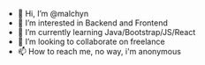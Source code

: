 - 👋 Hi, I’m @malchyn
- 👀 I’m interested in Backend and Frontend
- 🌱 I’m currently learning Java/Bootstrap/JS/React
- 💞️ I’m looking to collaborate on freelance
- 📫 How to reach me, no way, i'm anonymous

<!---
malchyn/malchyn is a ✨ special ✨ repository because its `README.md` (this file) appears on your GitHub profile.
You can click the Preview link to take a look at your changes.
--->
